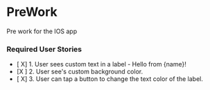 # PreWork
Pre work for the IOS app
### Required User Stories
- [ X] 1. User sees custom text in a label - Hello from {name}!
- [X ] 2. User see's custom background color.
- [ X] 3. User can tap a button to change the text color of the label.
